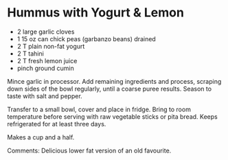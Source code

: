 # Hummus with Yogurt & Lemon

* 2 large garlic cloves
* 1 15 oz can chick peas (garbanzo beans) drained
* 2 T plain non-fat yogurt
* 2 T tahini
* 2 T fresh lemon juice
* pinch ground cumin

Mince garlic in processor.  Add remaining ingredients and process, scraping down sides of the bowl regularly, until a coarse puree results.  Season to taste with salt and pepper.

Transfer to a small bowl, cover and place in fridge.  Bring to room temperature before serving with raw vegetable sticks or pita bread.  Keeps refrigerated for at least three days.

Makes a cup and a half.

Comments: Delicious lower fat version of an old favourite.

